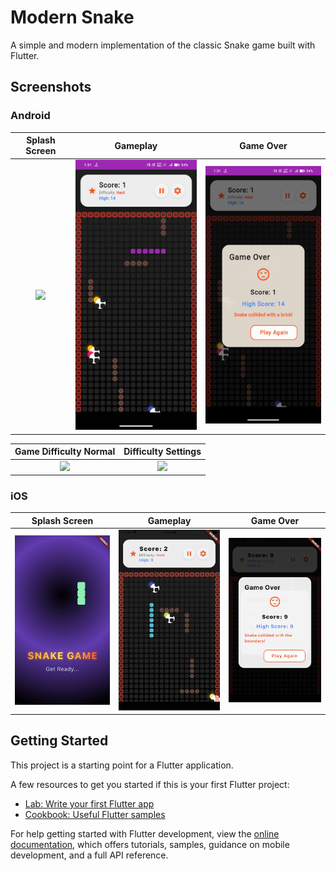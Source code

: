 # Modern Snake

A simple and modern implementation of the classic Snake game built with Flutter.

## Screenshots

### Android

| Splash Screen | Gameplay | Game Over |
| :---: | :---: | :---: |
| <img src="assets/Screenshots/Splash screen.gif" width="250"> | <img src="assets/Screenshots/gameplay1 .jpg" width="250"> | <img src="assets/Screenshots/game over.jpg" width="250"> |

| Game Difficulty Normal | Difficulty Settings |
| :---: | :---: |
| <img src="assets/Screenshots/Game difficulty normal.gif" width="250"> | <img src="assets/Screenshots/difficulty settings.gif" width="250"> |

### iOS

| Splash Screen | Gameplay | Game Over |
| :---: | :---: | :---: |
| <img src="assets/Screenshots/ios splash.png" width="250"> | <img src="assets/Screenshots/ios gameplay 1.png" width="250"> | <img src="assets/Screenshots/ios game over.png" width="250"> |

## Getting Started

This project is a starting point for a Flutter application.

A few resources to get you started if this is your first Flutter project:

- [Lab: Write your first Flutter app](https://docs.flutter.dev/get-started/codelab)
- [Cookbook: Useful Flutter samples](https://docs.flutter.dev/cookbook)

For help getting started with Flutter development, view the
[online documentation](https://docs.flutter.dev/), which offers tutorials,
samples, guidance on mobile development, and a full API reference.
